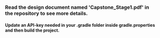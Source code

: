 ### Read the design document named 'Capstone_Stage1.pdf' in the repository to see more details.

#### Update an API-key needed in your .gradle folder inside gradle.properties and then build the project.
